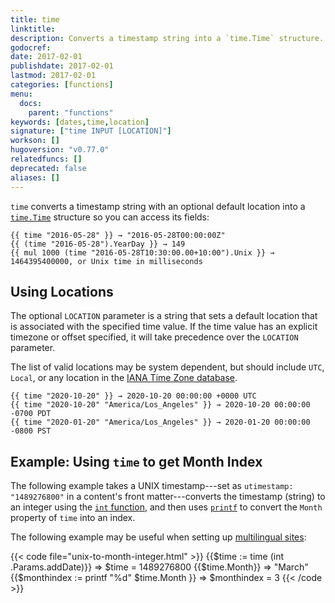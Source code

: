 ```yaml
---
title: time
linktitle:
description: Converts a timestamp string into a `time.Time` structure.
godocref:
date: 2017-02-01
publishdate: 2017-02-01
lastmod: 2017-02-01
categories: [functions]
menu:
  docs:
    parent: "functions"
keywords: [dates,time,location]
signature: ["time INPUT [LOCATION]"]
workson: []
hugoversion: "v0.77.0"
relatedfuncs: []
deprecated: false
aliases: []
---
```


`time` converts a timestamp string with an optional default location into a [`time.Time`](https://godoc.org/time#Time) structure so you can access its fields:

```
{{ time "2016-05-28" }} → "2016-05-28T00:00:00Z"
{{ (time "2016-05-28").YearDay }} → 149
{{ mul 1000 (time "2016-05-28T10:30:00.00+10:00").Unix }} → 1464395400000, or Unix time in milliseconds
```

## Using Locations

The optional `LOCATION` parameter is a string that sets a default location that is associated with the specified time value. If the time value has an explicit timezone or offset specified, it will take precedence over the `LOCATION` parameter.

The list of valid locations may be system dependent, but should include `UTC`, `Local`, or any location in the [IANA Time Zone database](https://en.wikipedia.org/wiki/List_of_tz_database_time_zones).

```
{{ time "2020-10-20" }} → 2020-10-20 00:00:00 +0000 UTC
{{ time "2020-10-20" "America/Los_Angeles" }} → 2020-10-20 00:00:00 -0700 PDT
{{ time "2020-01-20" "America/Los_Angeles" }} → 2020-01-20 00:00:00 -0800 PST
```

## Example: Using `time` to get Month Index

The following example takes a UNIX timestamp---set as `utimestamp: "1489276800"` in a content's front matter---converts the timestamp (string) to an integer using the [`int` function][int], and then uses [`printf`][] to convert the `Month` property of `time` into an index.

The following example may be useful when setting up [multilingual sites][multilingual]:

{{< code file="unix-to-month-integer.html" >}}
{{$time := time (int .Params.addDate)}}
=> $time = 1489276800
{{$time.Month}}
=> "March"
{{$monthindex := printf "%d" $time.Month }}
=> $monthindex = 3
{{< /code >}}


[int]: /functions/int/
[multilingual]: /content-management/multilingual/
[`printf`]: /functions/printf/
